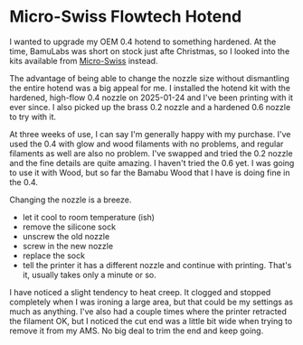 # Micro-Swiss Flowtech Hotend

I wanted to upgrade my OEM 0.4 hotend to something hardened. At the
time, BamuLabs was short on stock just afte Christmas, so I looked into
the kits available from
[Micro-Swiss](https://store.micro-swiss.com/collections/micro-swiss-flowtech/products/flowtech-hotend-for-bambu-lab-x1-and-p1-printers) instead.

The advantage of being able to change the nozzle size without
dismantling the entire hotend was a big appeal for me. I installed the
hotend kit with the hardened, high-flow 0.4 nozzle on 2025-01-24 and
I've been printing with it ever since. I also picked up the brass 0.2
nozzle and a hardened 0.6 nozzle to try with it.

At three weeks of use, I can say I'm generally happy with my purchase.
I've used the 0.4 with glow and wood filaments with no problems, and
regular filaments as well are also no problem. I've swapped and tried
the 0.2 nozzle and the fine details are quite amazing. I haven't tried
the 0.6 yet. I was going to use it with Wood, but so far the Bamabu Wood
that I have is doing fine in the 0.4.

Changing the nozzle is a breeze.
- let it cool to room temperature (ish)
- remove the silicone sock
- unscrew the old nozzle
- screw in the new nozzle
- replace the sock
- tell the printer it has a different nozzle
and continue with printing. That's it, usually takes only a minute or so.

I have noticed a slight tendency to heat creep. It clogged and stopped
completely when I was ironing a large area, but that could be my
settings as much as anything. I've also had a couple times where the
printer retracted the filament OK, but I noticed the cut end was a
little bit wide when trying to remove it from my AMS. No big deal to
trim the end and keep going.

